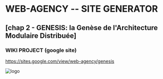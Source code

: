 # WEB-AGENCY -- SITE GENERATOR

## [chap 2 - GENESIS: la Genèse de l'Architecture Modulaire Distribuée]

### WIKI PROJECT (google site)

https://sites.google.com/view/web-agency/genesis

![logo](https://github.com/regnou/genesis/blob/main/axelo/i/genesis.jpg)

